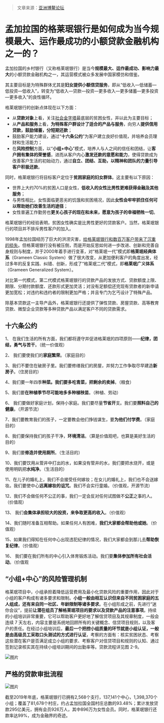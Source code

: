 > 文章来源：[亚洲博鳌论坛](https://mp.weixin.qq.com/s?__biz=MTc3MDQyMjAyMA==&mid=2650073810&idx=1&sn=c634519cd83401b75c5eeabd0929f07a&chksm=59b9c2b96ece4bafcd7749e78117eb5dc9ba7ed1a1d55d0b03615ecc3e2b022acbb3416fe873&mpshare=1&scene=1&srcid=0520fBV8RJl0EUZuZqZKG6k7&sharer_sharetime=1653020832161&sharer_shareid=5d4007d3b48b88ebc2fcbc64e4b9272d#rd)

# 孟加拉国的格莱珉银行是如何成为当今规模最大、运作最成功的小额贷款金融机构之一的？

孟加拉国的乡村银行（又称格莱珉银行）是当今**规模最大、运作最成功、影响力最大**的小额贷款金融机构之一，其运营模式被众多发展中国家模仿和借鉴。

其主要目标是为特殊群体尤其是**妇女提供小额信贷服务**，即从“低收入—低储蓄—低投资—低收入”，转变为“低收入—贷款—投资—更多收入—更多储蓄—更多投资—更多收入”的良性循环。

格莱珉银行的创新点体现在以下方面：

- 从**贷款对象**上看，关注[社会金字塔](https://zh.wikipedia.org/zh-hans/%E8%B5%84%E6%9C%AC%E4%B8%BB%E4%B9%89%E4%BD%93%E7%B3%BB%E9%87%91%E5%AD%97%E5%A1%94)最底层的贫困女性，并以此为主要目标；
- 从**产品和服务**上看，**为特殊客户群设计了适合的产品与服务**，向穷人**提供信用贷款，鼓励储蓄，分短期还款**；
- 鼓励客户能力建设，通过“**十六条公约**”为客户建立良好价值观，并培养会员理财和生活能力；
- 在**风险控制**方面，以“**小组+中心**”模式，培养人与人之间的信任和团结，让**客户拥有集体的荣誉感**，进而从客户内心**激发还款的意愿和能力**，使得贷款成为改善客户生活的初始动力，通过**自立、团结、互助，以精神和团队的力量引导客户积极还款**。

同时，格莱珉银行将目标客户定位于**贫困家庭的妇女群体**。这主要有以下原因：

- 世界上大约70%的贫困人口是女性，**低收入的女性比男性更难获得金融及其他服务**；
- 与男性相比，女性面临更恶劣的饥饿和贫困境况，因此**女性会牢牢抓住任何可以帮助她们改善生活的途径**；
- 女性普遍工作勤劳也**更关心孩子的现在和未来，愿意为孩子的幸福牺牲一切**。

格莱珉银行的经验表明，贫困女性确实是比男性更好的贷款客户。当然，格莱珉银行的项目并不排斥男性客户的加入。

1998年孟加拉国经历了巨大的洪涝灾害，<u>给格莱珉银行和数百万客户带来了沉重的损失</u>。但格莱珉银行没有被压倒，而是开始反思如何进一步改进、创新和完善自身规则与制度，并于2000年着手进行变革，对“格莱珉一代”模式即**格莱珉经典体系**（Grameen Classic System）做了很大改变，从更加便利客户的角度出发，经过多年的反复实践、纠错、创新，形成了“格莱珉二代”模式，即**格莱珉广义体系**（Grameen Generalized System）。

对比第一代模式，第二代模式格莱珉银行的贷款产品的发放方式、贷款额度上限、期限、分期付款额度、还款形式更加灵活；对没有足额偿还完现有贷款者的新申请更加宽松；对违约和违约者的限制更加严格；并且专门为乞丐设计了特殊产品。

除基本贷款这一主导产品外，格莱珉银行还提供了弹性贷款、房屋贷款、高等教育贷款、微型企业贷款等多种贷款产品以满足客户不同的贷款需求。



## 十六条公约

1、 在我们生活的所有方面，我们都将遵守并促进格莱珉的四项原则——**纪律，团结，勇气与苦干**。（统一价值观）

2、 我们要使我们的**家庭繁荣**。（家庭目的）

3、我们不要住在破房子里。我们要修缮我们的房屋，并努力工作争取尽早建造**新房子**。（住房目的）

4、我们要一年四季**种菜。我们要多吃青菜，把剩余的卖掉**。（粮食）

5、我们要**在种植季节尽可能地多多种植秧苗**。（种植、劳动）

6、 我们要做好家庭计划，保持小家庭。我们要尽量**节省开**支。我们要**照料自己的健康**。（开源节流）

7、我们要教育我们的孩子，一定要教会他们挣钱谋生，要**为他们付学费**。（家庭目的）

8、我们要保持我们的孩子干净，**环境清洁**。（算是价值观吧，也算是美好生活的目的）

9、我们要**修造并使用厕所**。（生活目的）

10、我们要饮用从管井中打出的水，如果没有管井的水，我们要把水烧开，或是使用明矾把**水纯净**。（生活目的）

11、在儿子的婚礼上，我们不会接受任何嫁妆；在女儿的婚礼上，我们也不会送嫁妆。我们要使中心**远离嫁妆的诅咒**。我们不会实行童婚。（价值观，开源节流）

12、我们不会做任何不公正的事，我们一定会反对任何试图做不**公正**之事的人。（价值观）

13、 我们**会集体承担较大的投资，来争取更高的收入**。（价值观）

14、我们随时准备互相帮助。如果任何人有困难，**我们大家都会帮助他或她**。（价值观）

15、如果我们得知在任何中心出现违犯纪律的情况，我们大家都会到那儿去**帮助恢复纪律**。（价值观）

16、 我们要在我们所有的中心引入体育锻炼活动。我们要**集体参加所有社会活动**。（价值观



## “小组+中心”的风险管理机制 

格莱珉项目中，小组承担着降低运营费用及最小化贷款风险的重要作用，因此对于小组的客户构成有诸多要求和限制。**小组一般由相互认识但来自不同贫困家庭的五人组成，还有来自同一社区、年龄限制等诸多要求**。在小组形成之前，先进行“迷你会议”，提前**让潜在组员了解格莱珉项目的要求以及贷款产品的注意事项**。持续的小组培训非常重要，它可以帮助客户更好地了解信贷项目及其规章制度，一般会连续 7 天左右，内容主要是系统地回顾所有的关键概念、信贷项目规则，以及客户的责任。在经过小组培训后，**最后一个把控小组质量的环节就是小组认证，一般是由高级员工采取口头测试的方式进行认证**，考察的方面有：核实贫困状态、考察这些潜在客户是否满足成立小组的要求、考察客户对信贷项目和规则的认知、通过签到记录核实其在持续小组培训期间的出勤率等。贷款流程详见图 2-9。

![图片](../../../../../../Changes729_image/raw/main/ln/%E5%AD%9F%E5%8A%A0%E6%8B%89%E5%9B%BD%E7%9A%84%E6%A0%BC%E8%8E%B1%E7%8F%89%E9%93%B6%E8%A1%8C%E6%98%AF%E5%A6%82%E4%BD%95%E6%88%90%E4%B8%BA%E5%BD%93%E4%BB%8A%E8%A7%84%E6%A8%A1%E6%9C%80%E5%A4%A7%E3%80%81%E8%BF%90%E4%BD%9C%E6%9C%80%E6%88%90%E5%8A%9F%E7%9A%84%E5%B0%8F%E9%A2%9D%E8%B4%B7%E6%AC%BE%E9%87%91%E8%9E%8D%E6%9C%BA%E6%9E%84%E4%B9%8B%E4%B8%80%E7%9A%84%EF%BC%9F/640-16531826368193.png)



## 严格的贷款审批流程

![图片](../../../../../../Changes729_image/raw/main/ln/%E5%AD%9F%E5%8A%A0%E6%8B%89%E5%9B%BD%E7%9A%84%E6%A0%BC%E8%8E%B1%E7%8F%89%E9%93%B6%E8%A1%8C%E6%98%AF%E5%A6%82%E4%BD%95%E6%88%90%E4%B8%BA%E5%BD%93%E4%BB%8A%E8%A7%84%E6%A8%A1%E6%9C%80%E5%A4%A7%E3%80%81%E8%BF%90%E4%BD%9C%E6%9C%80%E6%88%90%E5%8A%9F%E7%9A%84%E5%B0%8F%E9%A2%9D%E8%B4%B7%E6%AC%BE%E9%87%91%E8%9E%8D%E6%9C%BA%E6%9E%84%E4%B9%8B%E4%B8%80%E7%9A%84%EF%BC%9F/640-16531827949406.png)

截至2019年年底，格莱珉银行已拥有2,568个支行，137,141个中心，1,398,370个小组；覆盖了81,678个村庄，约占孟加拉国全国村庄总数的93.48%；累计发放贷款295亿美元，拥有会员926万人，其中896万为女性会员。同时，格莱珉银行还款率达99%，成为金融界的奇迹。